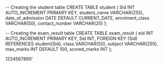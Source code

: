 -- Creating the student table
CREATE TABLE student (
    Sid INT AUTO_INCREMENT PRIMARY KEY,
    student_name VARCHAR(255),
    date_of_admission DATE DEFAULT CURRENT_DATE,
    enrolment_class VARCHAR(50),
    contact_number VARCHAR(20)
);

-- Creating the exam_result table
CREATE TABLE exam_result (
    eid INT AUTO_INCREMENT PRIMARY KEY,
    Sid INT,
    FOREIGN KEY (Sid) REFERENCES student(Sid),
    class VARCHAR(50),
    subject VARCHAR(255),
    max_marks INT DEFAULT 100,
    scored_marks INT
);


1234567890'